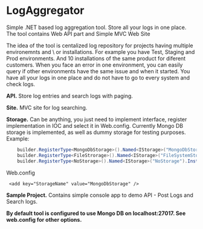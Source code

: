 # LogAggregator
Simple .NET based log aggregation tool. Store all your logs in one place. 
The tool contains Web API part and Simple MVC Web Site

The idea of the tool is centalized log repository for projects having multiple environemnts and \ or installations. 
For example you have Test, Staging and Prod environments. And 10 installations of the same product for diferent customers.
When you face an error in one environment, you can easily query if other environments have the same issue and when it started. You have all your logs in one place and do not have to go to every system and check logs.

**API.** Store log entries and search logs with paging.

**Site.** MVC site for log searching.

**Storage.** Can be anything, you just need to implement interface, register implementation in IOC and select it in Web.config. Currently Mongo DB storage is implemented, as well as dummy storage for testing purposes.
Example: 
```cs
    builder.RegisterType<MongoDbStorage>().Named<IStorage>("MongoDbStorage").SingleInstance();
    builder.RegisterType<FileStrorage>().Named<IStorage>("FileSystemStorage").InstancePerRequest();
    builder.RegisterType<NoStorage>().Named<IStorage>("NoStorage").InstancePerRequest();
```
Web.config
```
 <add key="StorageName" value="MongoDbStorage" />
```
**Sample Project.** Contains simple console app to demo API - Post Logs and Search logs.

**By default tool is configured to use Mongo DB on localhost:27017. See web.config for other options.**
